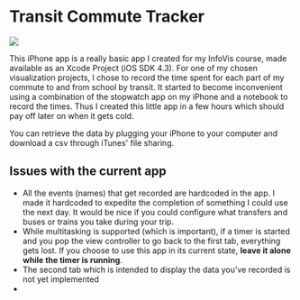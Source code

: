Transit Commute Tracker
=======================

[![](http://samlu.ca/cpsc583/screenshots/commute_tracker_scrnshot_halfres.jpg)](http://samlu.ca/cpsc583/screenshots/commute_tracker_scrnshot.png)

This iPhone app is a really basic app I created for my InfoVis course, made available as an Xcode Project (iOS SDK 4.3). For one of my chosen visualization projects, I chose to record the time spent for each part of my commute to and from school by transit. It started to become inconvenient using a combination of the stopwatch app on my iPhone and a notebook to record the times. Thus I created this little app in a few hours which should pay off later on when it gets cold.

You can retrieve the data by plugging your iPhone to your computer and download a csv through iTunes' file sharing.

Issues with the current app
---------------------------
- All the events (names) that get recorded are hardcoded in the app. I made it hardcoded to expedite the completion of something I could use the next day. It would be nice if you could configure what transfers and buses or trains you take during your trip.
- While multitasking is supported (which is important), if a timer is started and you pop the view controller to go back to the first tab, everything gets lost. If you choose to use this app in its current state, **leave it alone while the timer is running**.
- The second tab which is intended to display the data you've recorded is not yet implemented
- 

